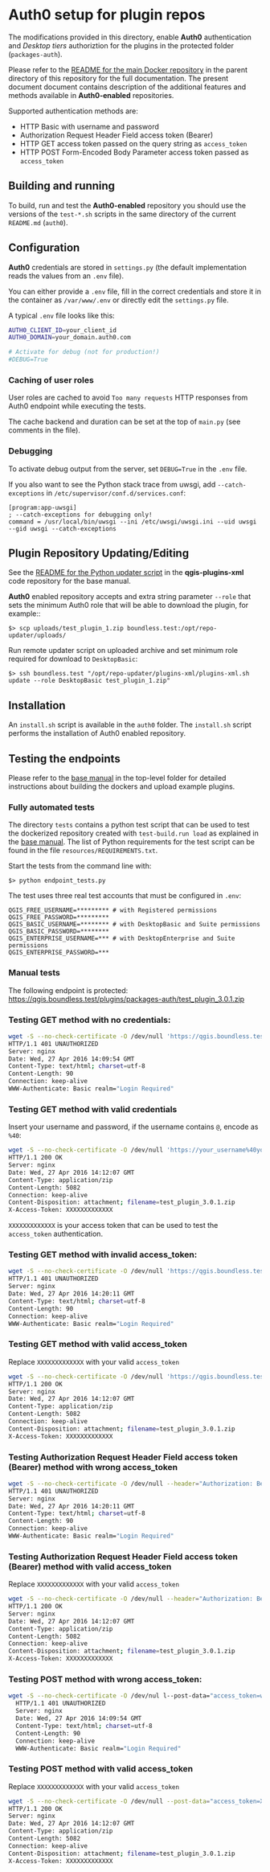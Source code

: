
# Auth0 setup for plugin repos


The modifications provided in this directory, enable **Auth0** authentication
and *Desktop tiers* authoriztion for the plugins in the protected folder
(`packages-auth`).

Please refer to the [README for the main Docker repository][mdr] in the
parent directory of this repository for the full documentation.
The present document document contains description of the additional features
and methods available in **Auth0-enabled** repositories.

Supported authentication methods are:

- HTTP Basic with username and password
- Authorization Request Header Field access token (Bearer)
- HTTP GET access token passed on the query string as `access_token`
- HTTP POST Form-Encoded Body Parameter access token passed as
  `access_token`

[mdr]: https://github.com/boundlessgeo/qgis-plugin-repos/tree/master/docker-plugins-xml

## Building and running

To build, run and test the **Auth0-enabled** repository you should use the
versions of the `test-*.sh` scripts in the same directory of the current
`README.md` (`auth0`).

## Configuration

**Auth0** credentials are stored in `settings.py` (the default implementation
reads the values from an `.env` file).

You can either provide a `.env` file, fill in the correct credentials and store
it in the container as `/var/www/.env` or directly edit the `settings.py` file.

A typical `.env` file looks like this:
```bash
AUTH0_CLIENT_ID=your_client_id
AUTH0_DOMAIN=your_domain.auth0.com

# Activate for debug (not for production!)
#DEBUG=True
```

### Caching of user roles

User roles are cached to avoid `Too many requests` HTTP responses from Auth0
endpoint while executing the tests.

The cache backend and duration can be set at the top of `main.py` (see comments
in the file).

### Debugging

To activate debug output from the server, set `DEBUG=True` in the `.env` file.

If you also want to see the Python stack trace from uwsgi, add
`--catch-exceptions` in `/etc/supervisor/conf.d/services.conf`:

    [program:app-uwsgi]
    ; --catch-exceptions for debugging only!
    command = /usr/local/bin/uwsgi --ini /etc/uwsgi/uwsgi.ini --uid uwsgi --gid uwsgi --catch-exceptions

## Plugin Repository Updating/Editing

See the [README for the Python updater script][rus] in the **qgis-plugins-xml**
code repository for the base manual.

[rus]: https://github.com/boundlessgeo/qgis-plugins-xml

**Auth0** enabled repository accepts and extra string parameter `--role` that sets
the minimum Auth0 role that will be able to download the plugin, for example::

    $> scp uploads/test_plugin_1.zip boundless.test:/opt/repo-updater/uploads/

Run remote updater script on uploaded archive and set minimum role required for
download to `DesktopBasic`:

    $> ssh boundless.test "/opt/repo-updater/plugins-xml/plugins-xml.sh update --role DesktopBasic test_plugin_1.zip"


## Installation


An `install.sh` script is available in the `auth0` folder. The `install.sh`
script performs the installation of Auth0 enabled repository.


## Testing the endpoints

Please refer to the [base manual][mdr] in the top-level folder for detailed
instructions about building the dockers and upload example plugins.

### Fully automated tests

The directory `tests` contains a python test script that can be used
to test the dockerized repository created with `test-build.run load`
as explained in the [base manual][mdr].
The list of Python requirements for the test script can be found in the file
`resources/REQUIREMENTS.txt`.

Start the tests from the command line with:

    $> python endpoint_tests.py

The test uses three real test accounts that must be configured in `.env`:

    QGIS_FREE_USERNAME=********* # with Registered permissions
    QGIS_FREE_PASSWORD=*********
    QGIS_BASIC_USERNAME=******** # with DesktopBasic and Suite permissions
    QGIS_BASIC_PASSWORD=********
    QGIS_ENTERPRISE_USERNAME=*** # with DesktopEnterprise and Suite permissions
    QGIS_ENTERPRISE_PASSWORD=***


### Manual tests

The following endpoint is protected:
https://qgis.boundless.test/plugins/packages-auth/test_plugin_3.0.1.zip

### Testing **GET** method with no credentials:

```bash
wget -S --no-check-certificate -O /dev/null 'https://qgis.boundless.test/plugins/packages-auth/test_plugin_3.0.1.zip'
HTTP/1.1 401 UNAUTHORIZED
Server: nginx
Date: Wed, 27 Apr 2016 14:09:54 GMT
Content-Type: text/html; charset=utf-8
Content-Length: 90
Connection: keep-alive
WWW-Authenticate: Basic realm="Login Required"
```

### Testing **GET** method with valid credentials

Insert your username and password, if the username contains `@`, encode as `%40`:

```bash
wget -S --no-check-certificate -O /dev/null 'https://your_username%40your_domain.com:your_password@qgis.boundless.test/plugins/packages-auth/test_plugin_3.0.1.zip'
HTTP/1.1 200 OK
Server: nginx
Date: Wed, 27 Apr 2016 14:12:07 GMT
Content-Type: application/zip
Content-Length: 5082
Connection: keep-alive
Content-Disposition: attachment; filename=test_plugin_3.0.1.zip
X-Access-Token: XXXXXXXXXXXXX
```

`XXXXXXXXXXXXX` is your access token that can be used to test the `access_token`
authentication.


### Testing **GET** method with invalid **access_token**:

```bash
wget -S --no-check-certificate -O /dev/null 'https://qgis.boundless.test/plugins/packages-auth/test_plugin_3.0.1.zip?access_token=wrong_token_here'
HTTP/1.1 401 UNAUTHORIZED
Server: nginx
Date: Wed, 27 Apr 2016 14:20:11 GMT
Content-Type: text/html; charset=utf-8
Content-Length: 90
Connection: keep-alive
WWW-Authenticate: Basic realm="Login Required"
```

### Testing **GET** method with valid **access_token**

Replace `XXXXXXXXXXXXX` with your valid `access_token`

```bash
wget -S --no-check-certificate -O /dev/null 'https://qgis.boundless.test/plugins/packages-auth/test_plugin_3.0.1.zip?access_token=XXXXXXXXXXXXX'
HTTP/1.1 200 OK
Server: nginx
Date: Wed, 27 Apr 2016 14:12:07 GMT
Content-Type: application/zip
Content-Length: 5082
Connection: keep-alive
Content-Disposition: attachment; filename=test_plugin_3.0.1.zip
X-Access-Token: XXXXXXXXXXXXX
```


### Testing Authorization Request Header Field access token (Bearer) method with wrong **access_token**

```bash
wget -S --no-check-certificate -O /dev/null --header="Authorization: Bearer wrong_token_here"  'https://qgis.boundless.test/plugins/packages-auth/test_plugin_3.0.1.zip'
HTTP/1.1 401 UNAUTHORIZED
Server: nginx
Date: Wed, 27 Apr 2016 14:20:11 GMT
Content-Type: text/html; charset=utf-8
Content-Length: 90
Connection: keep-alive
WWW-Authenticate: Basic realm="Login Required"
```


### Testing Authorization Request Header Field access token (Bearer) method with valid **access_token**

Replace `XXXXXXXXXXXXX` with your valid `access_token`

```bash
wget -S --no-check-certificate -O /dev/null --header="Authorization: Bearer XXXXXXXXXXXXX"  'https://qgis.boundless.test/plugins/packages-auth/test_plugin_3.0.1.zip'
HTTP/1.1 200 OK
Server: nginx
Date: Wed, 27 Apr 2016 14:12:07 GMT
Content-Type: application/zip
Content-Length: 5082
Connection: keep-alive
Content-Disposition: attachment; filename=test_plugin_3.0.1.zip
X-Access-Token: XXXXXXXXXXXXX
```

### Testing **POST** method with wrong access_token:

```bash
wget -S --no-check-certificate -O /dev/nul l--post-data="access_token=wrong_token_here" 'https://qgis.boundless.test/plugins/packages-auth/test_plugin_3.0.1.zip'
  HTTP/1.1 401 UNAUTHORIZED
  Server: nginx
  Date: Wed, 27 Apr 2016 14:09:54 GMT
  Content-Type: text/html; charset=utf-8
  Content-Length: 90
  Connection: keep-alive
  WWW-Authenticate: Basic realm="Login Required"
```

### Testing **POST** method with valid access_token

Replace `XXXXXXXXXXXXX` with your valid `access_token`

```bash
wget -S --no-check-certificate -O /dev/null --post-data="access_token=XXXXXXXXXXXXX" 'https:/qgis.boundless.test/plugins/packages-auth/test_plugin_3.0.1.zip'
HTTP/1.1 200 OK
Server: nginx
Date: Wed, 27 Apr 2016 14:12:07 GMT
Content-Type: application/zip
Content-Length: 5082
Connection: keep-alive
Content-Disposition: attachment; filename=test_plugin_3.0.1.zip
X-Access-Token: XXXXXXXXXXXXX
```
